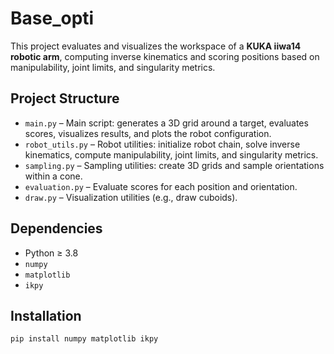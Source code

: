 # Base_opti

This project evaluates and visualizes the workspace of a **KUKA iiwa14 robotic arm**, computing inverse kinematics and scoring positions based on manipulability, joint limits, and singularity metrics.

## Project Structure

- `main.py` – Main script: generates a 3D grid around a target, evaluates scores, visualizes results, and plots the robot configuration.
- `robot_utils.py` – Robot utilities: initialize robot chain, solve inverse kinematics, compute manipulability, joint limits, and singularity metrics.
- `sampling.py` – Sampling utilities: create 3D grids and sample orientations within a cone.
- `evaluation.py` – Evaluate scores for each position and orientation.
- `draw.py` – Visualization utilities (e.g., draw cuboids).

## Dependencies

- Python ≥ 3.8  
- `numpy`  
- `matplotlib`  
- `ikpy`  

## Installation

```bash
pip install numpy matplotlib ikpy
